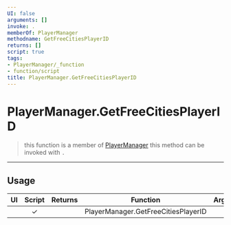 ```yaml
---
UI: false
arguments: []
invoke: .
memberOf: PlayerManager
methodname: GetFreeCitiesPlayerID
returns: []
script: true
tags:
- PlayerManager/_function
- function/script
title: PlayerManager.GetFreeCitiesPlayerID
---
```

# PlayerManager.GetFreeCitiesPlayerID
> this function is a member of [PlayerManager](civ-6/lua/PlayerManager.md)
> this method can be invoked with `.`
-----
## Usage
|  UI | Script | Returns | Function | Arguments |
|:---:|:------:|-------:|:--------:|:---------|
| |✓||PlayerManager.GetFreeCitiesPlayerID||
